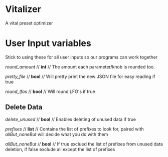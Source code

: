 # Vitalizer

A vital preset optimizer

# User Input variables

Stick to using these for all user inputs so our programs can work together

_round_amount_ // __int__ // The amount each parameter/knob is rounded too.

_pretty_file_ // __bool__ // Will pretty print the new JSON file for easy reading if true

_round_lfos_ //  __bool__ // Will round LFO's if true

## Delete Data

_delete_unused_ // __bool__ // Enables deleting of unused data if true

_prefixes_ // __list__ // Contains the list of prefixes to look for, paired with _allBut_noneBut_ will decide what you do with them

_allBut_noneBut_ // __bool__ // If true exclued the list of prefixes from unused data deletion, if false exclude all except the list of prefixes
